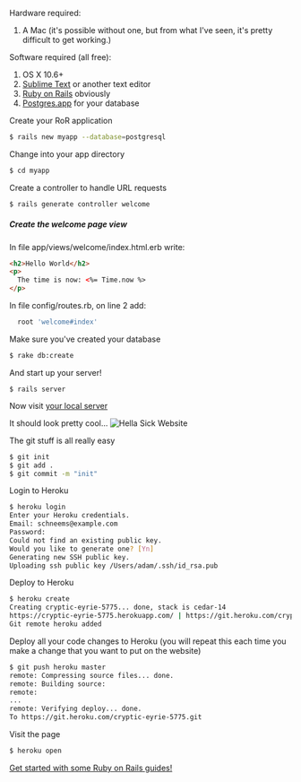 Hardware required:

1. A Mac (it's possible without one, but from what I've seen, it's pretty difficult to get working.)

Software required (all free):

1. OS X 10.6+
2. [Sublime Text](http://www.sublimetext.com/2) or another text editor
3. [Ruby on Rails](http://railsinstaller.org/en) obviously
4. [Postgres.app](http://postgresapp.com/) for your database

Create your RoR application

```bash
$ rails new myapp --database=postgresql
```

Change into your app directory

```bash
$ cd myapp
```

Create a controller to handle URL requests

```bash
$ rails generate controller welcome
```

##### Create the welcome page view

In file app/views/welcome/index.html.erb write:

```html
<h2>Hello World</h2>
<p>
  The time is now: <%= Time.now %>
</p>
```

In file config/routes.rb, on line 2 add:
```ruby
  root 'welcome#index'
```
Make sure you've created your database

```bash
$ rake db:create
```

And start up your server!

```
$ rails server
```
Now visit [your local server](http://localhost:3000/)

It should look pretty cool...
![Hella Sick Website](http://i59.tinypic.com/elqma.png)

The git stuff is all really easy

```bash
$ git init
$ git add .
$ git commit -m "init"
```

Login to Heroku

```bash
$ heroku login
Enter your Heroku credentials.
Email: schneems@example.com
Password:
Could not find an existing public key.
Would you like to generate one? [Yn]
Generating new SSH public key.
Uploading ssh public key /Users/adam/.ssh/id_rsa.pub
```

Deploy to Heroku

```bash
$ heroku create
Creating cryptic-eyrie-5775... done, stack is cedar-14
https://cryptic-eyrie-5775.herokuapp.com/ | https://git.heroku.com/cryptic-eyrie-5775.git
Git remote heroku added
```

Deploy all your code changes to Heroku (you will repeat this each time you make a change that you want to put on the website)

```bash
$ git push heroku master
remote: Compressing source files... done.
remote: Building source:
remote:
...
remote: Verifying deploy... done.
To https://git.heroku.com/cryptic-eyrie-5775.git
```

Visit the page

```bash
$ heroku open
```

[Get started with some Ruby on Rails guides!](http://guides.rubyonrails.org/v3.2.13/getting_started.html)